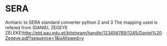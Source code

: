 # SERA
Amharic to SERA standard converter python 2 and 3
The mapping used is refered from (DANIEL ZEGEYE ZELEKE)http://etd.aau.edu.et/bitstream/handle/123456789/1245/Daniel%20Zegeye.pdf?sequence=1&isAllowed=y
